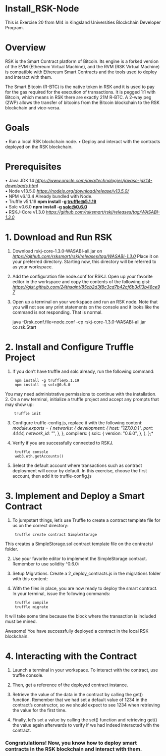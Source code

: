 # Install_RSK-Node
This is Exercise 20 from MI4 in Kingsland Universities Blockchain Developer Program.

# Overview

RSK is the Smart Contract platform of Bitcoin. Its engine is a forked version of the EVM (Ethereum Virtual Machine),
and the RVM (RSK Virtual Machine) is compatible with Ethereum Smart Contracts and the tools used to deploy and
interact with them.

The Smart Bitcoin (R-BTC) is the native token in RSK and it is used to pay for the gas required for the execution of
transactions. It is pegged 1:1 with Bitcoin, which means in RSK there are exactly 21M R-BTC. A 2-way peg (2WP)
allows the transfer of bitcoins from the Bitcoin blockchain to the RSK blockchain and vice-versa.

# Goals

• Run a local RSK blockchain node.
• Deploy and interact with the contracts deployed on the RSK blockchain.

# Prerequisites

• Java JDK 14 *https://www.oracle.com/java/technologies/javase-jdk14-downloads.html* <br>
• Node v13.5.0 *https://nodejs.org/download/release/v13.5.0/* <br>
• NPM v6.13.4 Already bundled with Node. <br>
• Truffle v5.1.19 **npm install -g truffle@5.1.19** <br>
• Solc v0.6.0 **npm install -g solc@0.6.0** <br>
• RSKJ-Core v1.3.0 *https://github.com/rsksmart/rskj/releases/tag/WASABI-1.3.0* <br>

# 1. Download and Run RSK

1. Download rskj-core-1.3.0-WASABI-all.jar on *https://github.com/rsksmart/rskj/releases/tag/WASABI-1.3.0*
Place it on your preferred directory. Starting now, this directory will be referred to as your workspace.

2. Add the configuration file node.conf for RSKJ. Open up your favorite editor in the workspace and copy the
contents of the following gist:
*https://gist.github.com/24thsaint/85cb2d3f8c3cd7b42cf6b3d13b48ce97*

3. Open up a terminal on your workspace and run an RSK node. Note that you will not see any print statements
on the console and it looks like the command is not responding. That is normal.

    java -Drsk.conf.file=node.conf -cp rskj-core-1.3.0-WASABI-all.jar co.rsk.Start
    
# 2. Install and Configure Truffle Project

1. If you don’t have truffle and solc already, run the following command:

        npm install -g truffle@5.1.19
        npm install -g solc@0.6.0

You may need administrative permissions to continue with the installation.
2. On a new terminal, initialize a truffle project and accept any prompts that may show up:

        truffle init
    
3. Configure truffle-config.js, replace it with the following content:
*module.exports = {
networks: {
development: {
host: "127.0.0.1",
port: 4444,
network_id: "*",
},
},
compilers: {
solc: {
version: "0.6.0",
},
},
};*
4. Verify if you are successfully connected to RSKJ. 

        truffle console
        web3.eth.getAccounts()

5. Select the default account where transactions such as contract deployment will occur by default. In this
exercise, choose the first account, then add it to truffle-config.js
    
# 3. Implement and Deploy a Smart Contract

1. To jumpstart things, let’s use Truffle to create a contract template file for us on the correct directory:

        truffle create contract SimpleStorage

This creates a SimpleStorage.sol contract template file on the contracts/ folder.

2. Use your favorite editor to implement the SimpleStorage contract. Remember to use solidity ^0.6.0:

3. Setup Migrations. Create a 2_deploy_contracts.js in the migrations folder with this content:

4. With the files in place, you are now ready to deploy the smart contract. In your terminal, issue the following
commands:

        truffle compile
        truffle migrate

It will take some time because the block where the transaction is included must be mined.
    
Awesome! You have successfully deployed a contract in the local RSK blockchain.
    
# 4. Interacting with the Contract

1. Launch a terminal in your workspace. To interact with the contract, use truffle console.

2. Then, get a reference of the deployed contract instance.

3. Retrieve the value of the data in the contract by calling the get() function. Remember that we had set a
default value of 1234 in the contract’s constructor, so we should expect to see 1234 when retrieving the
value for the first time.

4. Finally, let’s set a value by calling the set() function and retrieving get() the value again afterwards to
verify if we had indeed interacted with the contract.

### Congratulations! Now, you know how to deploy smart contracts in the RSK blockchain and interact with them.
    
    
    
    
    
    
    
    
    
    
    
    
